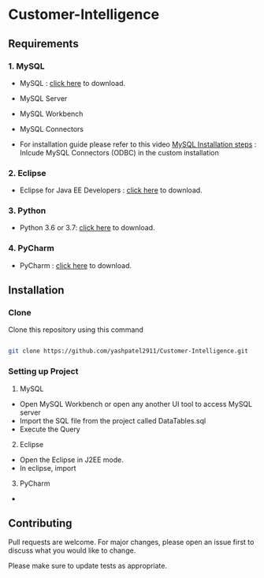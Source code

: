 # Customer-Intelligence

## Requirements
### 1. MySQL

-  MySQL : [click here](https://dev.mysql.com/downloads/mysql/) to download.

- MySQL Server

- MySQL Workbench

- MySQL Connectors

- For installation guide please refer to this video [MySQL Installation steps](https://www.youtube.com/watch?v=u96rVINbAUI) : Inlcude MySQL Connectors (ODBC) in the custom installation

### 2. Eclipse

- Eclipse for Java EE Developers : [click here](https://www.eclipse.org/downloads/packages/release/indigo/sr2/eclipse-ide-java-ee-developers) to download.

### 3. Python

- Python 3.6 or 3.7: [click here](https://www.python.org/) to download.

### 4. PyCharm

- PyCharm : [click here](https://www.jetbrains.com/pycharm/) to download. 


## Installation

### Clone
Clone this repository using this command

```bash

git clone https://github.com/yashpatel2911/Customer-Intelligence.git

```

### Setting up Project

1. MySQL
- Open MySQL Workbench or open any another UI tool to access MySQL server
- Import the SQL file from the project called DataTables.sql
- Execute the Query

2. Eclipse
- Open the Eclipse in J2EE mode.
- In eclipse, import 

3. PyCharm
-



## Contributing
Pull requests are welcome. For major changes, please open an issue first to discuss what you would like to change.

Please make sure to update tests as appropriate.

